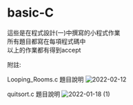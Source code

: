 # basic-C

這些是在程式設計(一)中撰寫的小程式作業  
所有題目都寫在每項程式碼中  
以上的作業都有得到accept  
  
附註:  
  
Looping_Rooms.c 題目說明
![2022-02-12](https://user-images.githubusercontent.com/93486960/177051342-e5254e51-1cbf-458b-9f6e-f6b338cac5bc.png)  
  
quitsort.c 題目說明
![2022-01-18 (1)](https://user-images.githubusercontent.com/93486960/177052257-61b19791-3865-4885-8cf3-bf2c5a4ac887.png)


